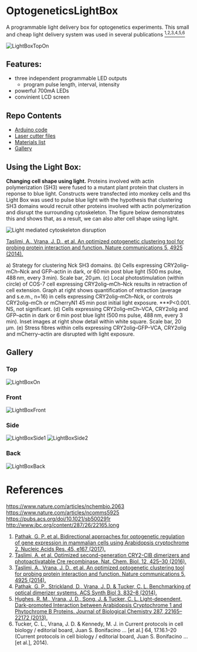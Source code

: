 # OptogeneticsLightBox
A programmable light delivery box for optogenetics experiments. This small and cheap light delivery system was used in several publications [<sup>1,2,3,4,5,6</sup>](#References)

![LightBoxTopOn](images/LightBoxTopOn.jpeg)

## Features:

* three independent programmable LED outputs
    * program pulse length, interval, intensity
* powerful 700mA LEDs
* convinient LCD screen


## Repo Contents
* [Arduino code](src/LEDProgrammer_V2-32.ino)
* [Laser cutter files](design/lasercutter)
* [Materials list](design/LEDControllerPartsList.xlsx)
* [Gallery](Gallery.md)

## Using the Light Box:

**Changing cell shape using light.** Proteins involved with
actin polymerization (SH3) were fused to a mutant plant protein that
clusters in reponse to blue light. Constructs were transfected into monkey cells
and ths Light Box was used to pulse blue light with the hypothesis that clustering
SH3 domains would recruit other proteins involved with actin polymerization and disrupt
the surrounding cytoskeleton. The figure below demonstrates this and shows that, as
a result, we can also alter cell shape using light.

![Light mediated cytoskeleton disruption](images/Fig5NatComms.jpg)

[Taslimi, A., Vrana, J. D., et al. An optimized optogenetic clustering tool for probing protein interaction and function. Nature communications 5, 4925 (2014).](https://www.nature.com/articles/ncomms5925)

a) Strategy for clustering Nck SH3 domains. (b) Cells expressing
CRY2olig–mCh–Nck and GFP–actin in dark, or 60 min post blue light
(500 ms pulse, 488 nm, every 3 min). Scale bar, 20 μm. (c) Local
photostimulation (within circle) of COS-7 cell expressing CRY2olig–mCh–Nck
results in retraction of cell extension. Graph at right shows
quantification of retraction (average and s.e.m., n=16) in cells
 expressing CRY2olig–mCh–Nck, or controls CRY2olig–mCh or mCherryN1
  45 min post initial light exposure. ***P<0.001. NS, not significant.
  (d) Cells expressing CRY2olig–mCh–VCA, CRY2olig and GFP–actin in
  dark or 6 min post blue light (500 ms pulse, 488 nm, every 3 min).
  Inset images at right show detail within white square. Scale bar,
  20 μm. (e) Stress fibres within cells expressing CRY2olig–GFP–VCA,
  CRY2olig and mCherry–actin are disrupted with light exposure.

## Gallery

### Top
![LightBoxOn](images/LightBoxOn.jpeg)

### Front
![LightBoxFront](images/LightBoxFront.jpeg)

### Side
![LightBoxSide1](images/LightBoxSide1.jpeg)
![LightBoxSide2](images/LightBoxSide2.jpeg)

### Back
![LightBoxBack](images/LightBoxBack.jpeg)

# References

https://www.nature.com/articles/nchembio.2063
https://www.nature.com/articles/ncomms5925
https://pubs.acs.org/doi/10.1021/sb500291r
http://www.jbc.org/content/287/26/22165.long

1. [Pathak, G. P. et al. Bidirectional approaches for optogenetic regulation of gene expression in mammalian cells using Arabidopsis cryptochrome 2. Nucleic Acids Res. 45, e167 (2017).](https://academic.oup.com/nar/article/45/20/e167/3744534)
2. [Taslimi, A. et al. Optimized second-generation CRY2-CIB dimerizers and photoactivatable Cre recombinase. Nat. Chem. Biol. 12, 425–30 (2016).](https://www.nature.com/articles/nchembio.2063)
3. [Taslimi, A., Vrana, J. D., et al. An optimized optogenetic clustering tool for probing protein interaction and function. Nature communications 5, 4925 (2014).](https://www.nature.com/articles/ncomms5925)
4. [Pathak, G. P., Strickland, D., Vrana, J. D. & Tucker, C. L. Benchmarking of optical dimerizer systems. ACS Synth Biol 3, 832–8 (2014).](https://pubs.acs.org/doi/10.1021/sb500291r)
5. [Hughes, R. M., Vrana, J. D., Song, J. & Tucker, C. L. Light-dependent, Dark-promoted Interaction between Arabidopsis Cryptochrome 1 and Phytochrome B Proteins. Journal of Biological Chemistry 287, 22165–22172 (2013).](http://www.jbc.org/content/287/26/22165.long)
6. Tucker, C. L., Vrana, J. D. & Kennedy, M. J. in Current protocols in cell biology / editorial board, Juan S. Bonifacino ... [et al.] 64, 17.16.1–20 (Current protocols in cell biology / editorial board, Juan S. Bonifacino ... [et al.], 2014).
